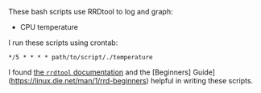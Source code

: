 These bash scripts use RRDtool to log and graph:

* CPU temperature

I run these scripts using crontab:

    */5 * * * * path/to/script/./temperature

I found [the `rrdtool` documentation](https://oss.oetiker.ch/rrdtool/doc/index.en.html) and the [Beginners] Guide](https://linux.die.net/man/1/rrd-beginners) helpful in writing these scripts.
